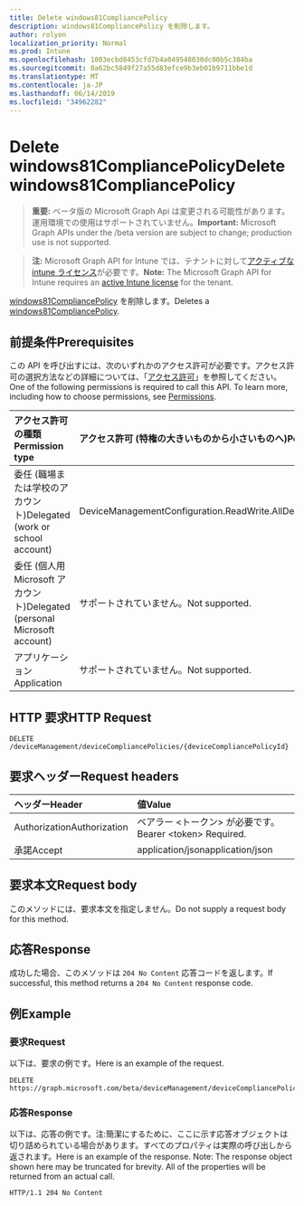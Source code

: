 ```yaml
---
title: Delete windows81CompliancePolicy
description: windows81CompliancePolicy を削除します。
author: rolyon
localization_priority: Normal
ms.prod: Intune
ms.openlocfilehash: 1003ecbd8453cfd7b4a049548030dc00b5c384ba
ms.sourcegitcommit: 0a62bc5849f27a55d83efce9b3eb01b9711bbe1d
ms.translationtype: MT
ms.contentlocale: ja-JP
ms.lasthandoff: 06/14/2019
ms.locfileid: "34962282"
---
```

# <a name="delete-windows81compliancepolicy"></a><span data-ttu-id="d73bd-103">Delete windows81CompliancePolicy</span><span class="sxs-lookup"><span data-stu-id="d73bd-103">Delete windows81CompliancePolicy</span></span>

> <span data-ttu-id="d73bd-104">**重要:** ベータ版の Microsoft Graph Api は変更される可能性があります。運用環境での使用はサポートされていません。</span><span class="sxs-lookup"><span data-stu-id="d73bd-104">**Important:** Microsoft Graph APIs under the /beta version are subject to change; production use is not supported.</span></span>

> <span data-ttu-id="d73bd-105">**注:** Microsoft Graph API for Intune では、テナントに対して[アクティブな intune ライセンス](https://go.microsoft.com/fwlink/?linkid=839381)が必要です。</span><span class="sxs-lookup"><span data-stu-id="d73bd-105">**Note:** The Microsoft Graph API for Intune requires an [active Intune license](https://go.microsoft.com/fwlink/?linkid=839381) for the tenant.</span></span>

<span data-ttu-id="d73bd-106">[windows81CompliancePolicy](../resources/intune-deviceconfig-windows81compliancepolicy.md) を削除します。</span><span class="sxs-lookup"><span data-stu-id="d73bd-106">Deletes a [windows81CompliancePolicy](../resources/intune-deviceconfig-windows81compliancepolicy.md).</span></span>

## <a name="prerequisites"></a><span data-ttu-id="d73bd-107">前提条件</span><span class="sxs-lookup"><span data-stu-id="d73bd-107">Prerequisites</span></span>
<span data-ttu-id="d73bd-p101">この API を呼び出すには、次のいずれかのアクセス許可が必要です。アクセス許可の選択方法などの詳細については、「[アクセス許可](/graph/permissions-reference)」を参照してください。</span><span class="sxs-lookup"><span data-stu-id="d73bd-p101">One of the following permissions is required to call this API. To learn more, including how to choose permissions, see [Permissions](/graph/permissions-reference).</span></span>

|<span data-ttu-id="d73bd-110">アクセス許可の種類</span><span class="sxs-lookup"><span data-stu-id="d73bd-110">Permission type</span></span>|<span data-ttu-id="d73bd-111">アクセス許可 (特権の大きいものから小さいものへ)</span><span class="sxs-lookup"><span data-stu-id="d73bd-111">Permissions (from most to least privileged)</span></span>|
|:---|:---|
|<span data-ttu-id="d73bd-112">委任 (職場または学校のアカウント)</span><span class="sxs-lookup"><span data-stu-id="d73bd-112">Delegated (work or school account)</span></span>|<span data-ttu-id="d73bd-113">DeviceManagementConfiguration.ReadWrite.All</span><span class="sxs-lookup"><span data-stu-id="d73bd-113">DeviceManagementConfiguration.ReadWrite.All</span></span>|
|<span data-ttu-id="d73bd-114">委任 (個人用 Microsoft アカウント)</span><span class="sxs-lookup"><span data-stu-id="d73bd-114">Delegated (personal Microsoft account)</span></span>|<span data-ttu-id="d73bd-115">サポートされていません。</span><span class="sxs-lookup"><span data-stu-id="d73bd-115">Not supported.</span></span>|
|<span data-ttu-id="d73bd-116">アプリケーション</span><span class="sxs-lookup"><span data-stu-id="d73bd-116">Application</span></span>|<span data-ttu-id="d73bd-117">サポートされていません。</span><span class="sxs-lookup"><span data-stu-id="d73bd-117">Not supported.</span></span>|

## <a name="http-request"></a><span data-ttu-id="d73bd-118">HTTP 要求</span><span class="sxs-lookup"><span data-stu-id="d73bd-118">HTTP Request</span></span>
<!-- {
  "blockType": "ignored"
}
-->
``` http
DELETE /deviceManagement/deviceCompliancePolicies/{deviceCompliancePolicyId}
```

## <a name="request-headers"></a><span data-ttu-id="d73bd-119">要求ヘッダー</span><span class="sxs-lookup"><span data-stu-id="d73bd-119">Request headers</span></span>
|<span data-ttu-id="d73bd-120">ヘッダー</span><span class="sxs-lookup"><span data-stu-id="d73bd-120">Header</span></span>|<span data-ttu-id="d73bd-121">値</span><span class="sxs-lookup"><span data-stu-id="d73bd-121">Value</span></span>|
|:---|:---|
|<span data-ttu-id="d73bd-122">Authorization</span><span class="sxs-lookup"><span data-stu-id="d73bd-122">Authorization</span></span>|<span data-ttu-id="d73bd-123">ベアラー &lt;トークン&gt; が必要です。</span><span class="sxs-lookup"><span data-stu-id="d73bd-123">Bearer &lt;token&gt; Required.</span></span>|
|<span data-ttu-id="d73bd-124">承諾</span><span class="sxs-lookup"><span data-stu-id="d73bd-124">Accept</span></span>|<span data-ttu-id="d73bd-125">application/json</span><span class="sxs-lookup"><span data-stu-id="d73bd-125">application/json</span></span>|

## <a name="request-body"></a><span data-ttu-id="d73bd-126">要求本文</span><span class="sxs-lookup"><span data-stu-id="d73bd-126">Request body</span></span>
<span data-ttu-id="d73bd-127">このメソッドには、要求本文を指定しません。</span><span class="sxs-lookup"><span data-stu-id="d73bd-127">Do not supply a request body for this method.</span></span>

## <a name="response"></a><span data-ttu-id="d73bd-128">応答</span><span class="sxs-lookup"><span data-stu-id="d73bd-128">Response</span></span>
<span data-ttu-id="d73bd-129">成功した場合、このメソッドは `204 No Content` 応答コードを返します。</span><span class="sxs-lookup"><span data-stu-id="d73bd-129">If successful, this method returns a `204 No Content` response code.</span></span>

## <a name="example"></a><span data-ttu-id="d73bd-130">例</span><span class="sxs-lookup"><span data-stu-id="d73bd-130">Example</span></span>

### <a name="request"></a><span data-ttu-id="d73bd-131">要求</span><span class="sxs-lookup"><span data-stu-id="d73bd-131">Request</span></span>
<span data-ttu-id="d73bd-132">以下は、要求の例です。</span><span class="sxs-lookup"><span data-stu-id="d73bd-132">Here is an example of the request.</span></span>
``` http
DELETE https://graph.microsoft.com/beta/deviceManagement/deviceCompliancePolicies/{deviceCompliancePolicyId}
```

### <a name="response"></a><span data-ttu-id="d73bd-133">応答</span><span class="sxs-lookup"><span data-stu-id="d73bd-133">Response</span></span>
<span data-ttu-id="d73bd-p102">以下は、応答の例です。注:簡潔にするために、ここに示す応答オブジェクトは切り詰められている場合があります。すべてのプロパティは実際の呼び出しから返されます。</span><span class="sxs-lookup"><span data-stu-id="d73bd-p102">Here is an example of the response. Note: The response object shown here may be truncated for brevity. All of the properties will be returned from an actual call.</span></span>
``` http
HTTP/1.1 204 No Content
```






